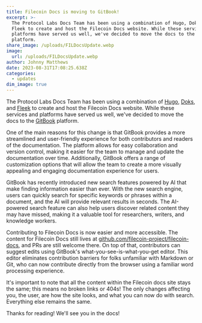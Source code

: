 ```yaml
---
title: Filecoin Docs is moving to GitBook!
excerpt: >-
  The Protocol Labs Docs Team has been using a combination of Hugo, Doks, and
  Fleek to create and host the Filecoin Docs website. While these services and
  platforms have served us well, we've decided to move the docs to the GitBook
  platform.
share_image: /uploads/FILDocsUpdate.webp
image:
  url: /uploads/FILDocsUpdate.webp
author: Johnny Matthews
date: 2023-08-31T17:08:25.638Z
categories:
  - updates
dim_image: true
---
```


The Protocol Labs Docs Team has been using a combination of [Hugo](https://gohugo.io/), [Doks](https://getdoks.org/), and [Fleek](https://fleek.co/) to create and host the Filecoin Docs website. While these services and platforms have served us well, we've decided to move the docs to the [GitBook](https://www.gitbook.com/) platform.

One of the main reasons for this change is that GitBook provides a more streamlined and user-friendly experience for both contributors and readers of the documentation. The platform allows for easy collaboration and version control, making it easier for the team to manage and update the documentation over time. Additionally, GitBook offers a range of customization options that will allow the team to create a more visually appealing and engaging documentation experience for users.

GitBook has recently introduced new search features powered by AI that make finding information easier than ever. With the new search engine, users can quickly search for specific keywords or phrases within a document, and the AI will provide relevant results in seconds. The AI-powered search feature can also help users discover related content they may have missed, making it a valuable tool for researchers, writers, and knowledge workers.

Contributing to Filecoin Docs is now easier and more accessible. The content for Filecoin Docs still lives at [github.com/filecoin-project/filecoin-docs](https://github.com/filecoin-project/filecoin-docs), and PRs are still welcome there. On top of that, contributors can suggest edits using GitBook's what-you-see-is-what-you-get editor. This editor eliminates contribution barriers for folks unfamiliar with Markdown or Git, who can now contribute directly from the browser using a familiar word processing experience.

It's important to note that all the content within the Filecoin docs site stays the same; this means no broken links or 404s! The only changes affecting you, the user, are how the site looks, and what you can now do with search. Everything else remains the same.

Thanks for reading! We'll see you in the docs!

